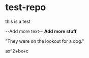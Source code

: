 # test-repo
this is a test

--Add more text--
**Add more stuff**

"They were on the lookout for a dog."

ax^2+bx+c
